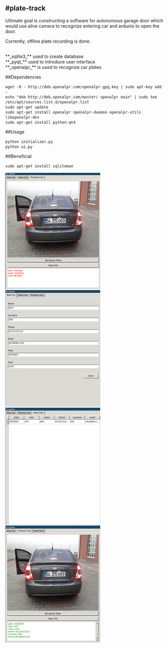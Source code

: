 #plate-track
------------
Ultimate goal is constructing a software for autonomous garage door 
which would use alive camera to recognize entering car and ardunio to
open the door.

Currently, offline plate recording is done. 

<br>
**_sqlite3_** used to create database
<br>
**_pyqt_** used to introduce user interface
<br>
**_openalpr_** is used to recognize car plates


##Dependencies

```
wget -O - http://deb.openalpr.com/openalpr.gpg.key | sudo apt-key add -
echo "deb http://deb.openalpr.com/master/ openalpr main" | sudo tee /etc/apt/sources.list.d/openalpr.list
sudo apt-get update
sudo apt-get install openalpr openalpr-daemon openalpr-utils libopenalpr-dev
sudo apt-get install python-qt4
```

##Usage

```
python initializer.py
python ui.py
```
##Beneficial

```
sudo apt-get install sqliteman
```

![](img/not_in_garage.png)
![](img/record.png)
![](img/view_cars.png)
![](img/in_garage.png)








